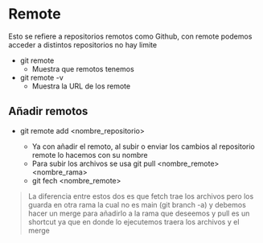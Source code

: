 # Remote
Esto se refiere a repositorios remotos como Github, con remote podemos acceder a distintos repositorios no hay limite
- git remote
    - Muestra que remotos tenemos
- git remote -v
    - Muestra la URL de los remote
## Añadir remotos
- git remote add <nombre_repositorio> <URL>
    - Ya con añadir el remoto, al subir o enviar los cambios al repositorio remote lo hacemos con su nombre
    - Para subir los archivos se usa git pull <nombre_remote> <nombre_rama>
    - git fech <nombre_remote>
> La diferencia entre estos dos es que fetch trae los archivos pero los guarda en otra rama la cual no es main (git branch -a) y debemos hacer un merge para añadirlo a la rama que deseemos y pull es un shortcut ya que en donde lo ejecutemos traera los archivos y el merge